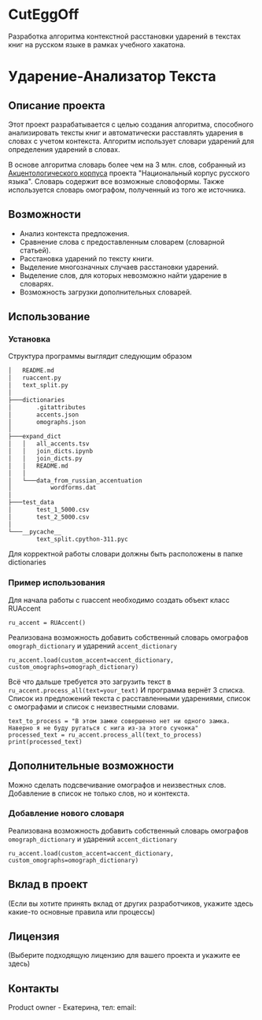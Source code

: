 # CutEggOff
Разработка алгоритма контекстной расстановки ударений в текстах книг на русском языке в рамках учебного хакатона.

# Ударение-Анализатор Текста

## Описание проекта
Этот проект разрабатывается с целью создания алгоритма, способного анализировать тексты книг и автоматически расставлять ударения в словах с учетом контекста. Алгоритм использует словари ударений для определения ударений в словах.

В основе алгоритма словарь более чем на 3 млн. слов, собранный из [Акцентологического корпуса](https://ruscorpora.ru/corpus/accent) проекта "Национальный корпус русского языка". Словарь содержит все возможные словоформы. Также используется словарь омографом, полученный из того же источника.

## Возможности

- Анализ контекста предложения.
- Сравнение слова с предоставленным словарем (словарной статьей).
- Расстановка ударений по тексту книги.
- Выделение многозначных случаев расстановки ударений.
- Выделение слов, для которых невозможно найти ударение в словарях.
- Возможность загрузки дополнительных словарей.

## Использование

### Установка
Структура программы выглядит следующим образом
```bash
│   README.md
│   ruaccent.py
│   text_split.py
│
├───dictionaries
│       .gitattributes
│       accents.json
│       omographs.json
│
├───expand_dict
│   │   all_accents.tsv
│   │   join_dicts.ipynb
│   │   join_dicts.py
│   │   README.md
│   │
│   └───data_from_russian_accentuation
│           wordforms.dat
│
├───test_data
│       test_1_5000.csv
│       test_2_5000.csv
│
└───__pycache__
        text_split.cpython-311.pyc
```
Для корректной работы словари должны быть расположены в папке dictionaries

### Пример использования

Для начала работы с ruaccent необходимо создать объект класс RUAccent
```
ru_accent = RUAccent()
```
Реализована возможность добавить собственный словарь омографов ```omograph_dictionary``` и ударений ```accent_dictionary```
```
ru_accent.load(custom_accent=accent_dictionary, custom_omographs=omograph_dictionary)
```
Всё что дальше требуется это загрузить текст в ```ru_accent.process_all(text=your_text)```
И программа вернёт 3 списка. Список из предложений текста с расставленными ударениями, список с омографами и список с неизвестными словами.
```
text_to_process = "В этом замке совершенно нет ни одного замка. Наверно я не буду ругаться с нига из-за этого сучонка"
processed_text = ru_accent.process_all(text_to_process)
print(processed_text)
```


## Дополнительные возможности
Можно сделать подсвечивание омографов и неизвестных слов. Добавление в список не только слов, но и контекста.

### Добавление нового словаря
Реализована возможность добавить собственный словарь омографов ```omograph_dictionary``` и ударений ```accent_dictionary```
```
ru_accent.load(custom_accent=accent_dictionary, custom_omographs=omograph_dictionary)
```

## Вклад в проект

(Если вы хотите принять вклад от других разработчиков, укажите здесь какие-то основные правила или процессы)

## Лицензия

(Выберите подходящую лицензию для вашего проекта и укажите ее здесь)

## Контакты

Product owner - Екатерина, тел:   email:
